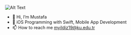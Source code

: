 
![Alt Text](https://raw.githubusercontent.com/SandeepKumarYaramchitti/SandeepKumarYaramchitti/main/images/ProfileImage.gif)

- 👋 Hi, I’m Mustafa
- 👀 iOS Programming with Swift, Mobile App Development
- 📫 How to reach me myildiz19@ku.edu.tr

<!---
mustafaYildizGitHub/mustafaYildizGitHub is a ✨ special ✨ repository because its `README.md` (this file) appears on your GitHub profile.
You can click the Preview link to take a look at your changes.
--->
